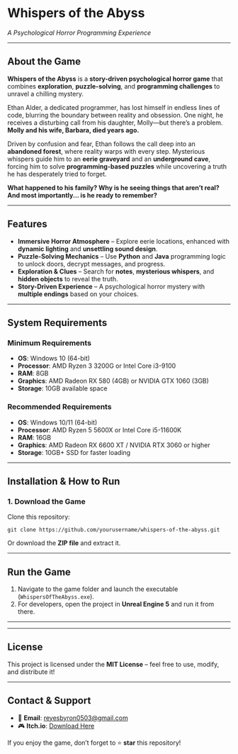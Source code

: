# **Whispers of the Abyss**  
*A Psychological Horror Programming Experience*  

---

## **About the Game**  
**Whispers of the Abyss** is a **story-driven psychological horror game** that combines **exploration**, **puzzle-solving**, and **programming challenges** to unravel a chilling mystery.  

Ethan Alder, a dedicated programmer, has lost himself in endless lines of code, blurring the boundary between reality and obsession. One night, he receives a disturbing call from his daughter, Molly—but there’s a problem. **Molly and his wife, Barbara, died years ago.**  

Driven by confusion and fear, Ethan follows the call deep into an **abandoned forest**, where reality warps with every step. Mysterious whispers guide him to an **eerie graveyard** and an **underground cave**, forcing him to solve **programming-based puzzles** while uncovering a truth he has desperately tried to forget.  

**What happened to his family? Why is he seeing things that aren’t real? And most importantly... is he ready to remember?**  

---

## **Features**  
- **Immersive Horror Atmosphere** – Explore eerie locations, enhanced with **dynamic lighting** and **unsettling sound design**.  
- **Puzzle-Solving Mechanics** – Use **Python** and **Java** programming logic to unlock doors, decrypt messages, and progress.  
- **Exploration & Clues** – Search for **notes**, **mysterious whispers**, and **hidden objects** to reveal the truth.  
- **Story-Driven Experience** – A psychological horror mystery with **multiple endings** based on your choices.  

---

## **System Requirements**  

### **Minimum Requirements**  
- **OS**: Windows 10 (64-bit)  
- **Processor**: AMD Ryzen 3 3200G or Intel Core i3-9100  
- **RAM**: 8GB  
- **Graphics**: AMD Radeon RX 580 (4GB) or NVIDIA GTX 1060 (3GB)  
- **Storage**: 10GB available space  

### **Recommended Requirements**  
- **OS**: Windows 10/11 (64-bit)  
- **Processor**: AMD Ryzen 5 5600X or Intel Core i5-11600K  
- **RAM**: 16GB  
- **Graphics**: AMD Radeon RX 6600 XT / NVIDIA RTX 3060 or higher  
- **Storage**: 10GB+ SSD for faster loading  

---

## **Installation & How to Run**  

### **1. Download the Game**  
Clone this repository:  

`git clone https://github.com/yourusername/whispers-of-the-abyss.git`

Or download the **ZIP file** and extract it.

---

## **Run the Game**  
1. Navigate to the game folder and launch the executable (`WhispersOfTheAbyss.exe`).  
2. For developers, open the project in **Unreal Engine 5** and run it from there.  

---


---

## **License**  
This project is licensed under the **MIT License** – feel free to use, modify, and distribute it!  

---

## **Contact & Support**  
- 📧 **Email**: reyesbyron0503@gmail.com 
- 🎮 **Itch.io**: [Download Here](https://yroror.itch.io/)  

If you enjoy the game, don’t forget to ⭐ **star** this repository!  
